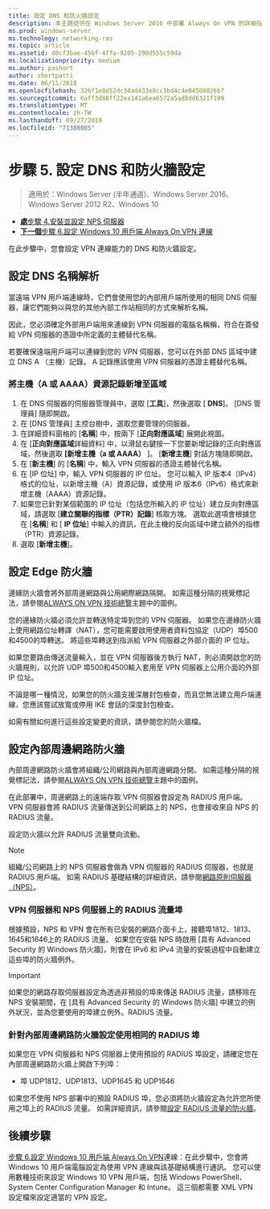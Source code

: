 ```yaml
---
title: 設定 DNS 和防火牆設定
description: 本主題提供在 Windows Server 2016 中部署 Always On VPN 的詳細指示。
ms.prod: windows-server
ms.technology: networking-ras
ms.topic: article
ms.assetid: d8cf3bae-45bf-4ffa-9205-290d555c59da
ms.localizationpriority: medium
ms.author: pashort
author: shortpatti
ms.date: 06/11/2018
ms.openlocfilehash: 326f1e8d52dc34ad433e8cc3bd4c4e84508026b7
ms.sourcegitcommit: 6aff3d88ff22ea141a6ea6572a5ad8dd6321f199
ms.translationtype: MT
ms.contentlocale: zh-TW
ms.lasthandoff: 09/27/2019
ms.locfileid: "71388085"
---
```

# <a name="step-5-configure-dns-and-firewall-settings"></a>步驟 5. 設定 DNS 和防火牆設定

>適用於：Windows Server (半年通道)、Windows Server 2016、Windows Server 2012 R2、Windows 10

- [**處**步驟 4.安裝並設定 NPS 伺服器](vpn-deploy-nps.md)
- [**下一個**步驟 6.設定 Windows 10 用戶端 Always On VPN 連線](vpn-deploy-client-vpn-connections.md)

在此步驟中，您會設定 VPN 連線能力的 DNS 和防火牆設定。

## <a name="configure-dns-name-resolution"></a>設定 DNS 名稱解析

當遠端 VPN 用戶端連線時，它們會使用您的內部用戶端所使用的相同 DNS 伺服器，讓它們能夠以與您的其他內部工作站相同的方式來解析名稱。

因此，您必須確定外部用戶端用來連線到 VPN 伺服器的電腦名稱稱，符合在簽發給 VPN 伺服器的憑證中所定義的主體替代名稱。

若要確保遠端用戶端可以連線到您的 VPN 伺服器，您可以在外部 DNS 區域中建立 DNS A （主機）記錄。 A 記錄應該使用 VPN 伺服器的憑證主體替代名稱。

### <a name="to-add-a-host-a-or-aaaa-resource-record-to-a-zone"></a>將主機（A 或 AAAA）資源記錄新增至區域

1. 在 DNS 伺服器的伺服器管理員中，選取 [**工具**]，然後選取 [ **DNS**]。 [DNS 管理員] 隨即開啟。
2. 在 [DNS 管理員] 主控台樹中，選取您要管理的伺服器。
3. 在詳細資料窗格的 [**名稱**] 中，按兩下 [**正向對應區域**] 展開此視圖。
4. 在 [**正向對應區域**詳細資料] 中，以滑鼠右鍵按一下您要新增記錄的正向對應區域，然後選取 **[新增主機（a 或 AAAA）** ]。 [**新增主機**] 對話方塊隨即開啟。
5. 在 [**新主機**] 的 [**名稱**] 中，輸入 VPN 伺服器的憑證主體替代名稱。
6. 在 [IP 位址] 中，輸入 VPN 伺服器的 IP 位址。 您可以輸入 IP 版本4（IPv4）格式的位址，以新增主機（A）資源記錄，或使用 IP 版本6（IPv6）格式來新增主機（AAAA）資源記錄。
7. 如果您已針對某個範圍的 IP 位址（包括您所輸入的 IP 位址）建立反向對應區域，請選取 [**建立關聯的指標（PTR）記錄**] 核取方塊。  選取此選項會根據您在 [**名稱**] 和 [ **IP 位址**] 中輸入的資訊，在此主機的反向區域中建立額外的指標（PTR）資源記錄。
8. 選取 [**新增主機**]。

## <a name="configure-the-edge-firewall"></a>設定 Edge 防火牆

邊緣防火牆會將外部周邊網路與公用網際網路隔開。 如需這種分隔的視覺標記法，請參閱[ALWAYS ON VPN 技術總覽](../always-on-vpn-technology-overview.md)主題中的圖例。

您的邊緣防火牆必須允許並轉送特定埠到您的 VPN 伺服器。 如果您在邊緣防火牆上使用網路位址轉譯（NAT），您可能需要啟用使用者資料包協定（UDP）埠500和4500的埠轉送。 將這些埠轉送到指派給 VPN 伺服器之外部介面的 IP 位址。

如果您要路由傳送流量輸入，並在 VPN 伺服器後方執行 NAT，則必須開啟您的防火牆規則，以允許 UDP 埠500和4500輸入套用至 VPN 伺服器上公用介面的外部 IP 位址。

不論是哪一種情況，如果您的防火牆支援深層封包檢查，而且您無法建立用戶端連線，您應該嘗試放寬或停用 IKE 會話的深度封包檢查。

如需有關如何進行這些設定變更的資訊，請參閱您的防火牆檔。

## <a name="configure-the-internal-perimeter-network-firewall"></a>設定內部周邊網路防火牆

內部周邊網路防火牆會將組織/公司網路與內部周邊網路分開。 如需這種分隔的視覺標記法，請參閱[ALWAYS ON VPN 技術總覽](../always-on-vpn-technology-overview.md)主題中的圖例。

在此部署中，周邊網路上的遠端存取 VPN 伺服器會設定為 RADIUS 用戶端。  VPN 伺服器會將 RADIUS 流量傳送到公司網路上的 NPS，也會接收來自 NPS 的 RADIUS 流量。

設定防火牆以允許 RADIUS 流量雙向流動。

>[!NOTE]
>組織/公司網路上的 NPS 伺服器會做為 VPN 伺服器的 RADIUS 伺服器，也就是 RADIUS 用戶端。 如需 RADIUS 基礎結構的詳細資訊，請參閱[網路原則伺服器（NPS）](../../../../../networking/technologies/nps/nps-top.md)。

### <a name="radius-traffic-ports-on-the-vpn-server-and-nps-server"></a>VPN 伺服器和 NPS 伺服器上的 RADIUS 流量埠

根據預設，NPS 和 VPN 會在所有已安裝的網路介面卡上，接聽埠1812、1813、1645和1646上的 RADIUS 流量。 如果您在安裝 NPS 時啟用 [具有 Advanced Security 的 Windows 防火牆]，則會在 IPv6 和 IPv4 流量的安裝過程中自動建立這些埠的防火牆例外。

>[!IMPORTANT]
>如果您的網路存取伺服器設定為透過非預設的埠來傳送 RADIUS 流量，請移除在 NPS 安裝期間，在 [具有 Advanced Security 的 Windows 防火牆] 中建立的例外狀況，並為您要使用的埠建立例外。RADIUS 流量。

### <a name="use-the-same-radius-ports-for-the-internal-perimeter-network-firewall-configuration"></a>針對內部周邊網路防火牆設定使用相同的 RADIUS 埠

如果您在 VPN 伺服器和 NPS 伺服器上使用預設的 RADIUS 埠設定，請確定您在內部周邊網路防火牆上開啟下列埠：

- 埠 UDP1812、UDP1813、UDP1645 和 UDP1646

如果您不使用 NPS 部署中的預設 RADIUS 埠，您必須將防火牆設定為允許您所使用之埠上的 RADIUS 流量。 如需詳細資訊，請參閱[設定 RADIUS 流量的防火牆](../../../../../networking/technologies/nps/nps-firewalls-configure.md)。

## <a name="next-steps"></a>後續步驟

[步驟 6.設定 Windows 10 用戶端 Always On VPN](vpn-deploy-client-vpn-connections.md)連線：在此步驟中，您會將 Windows 10 用戶端電腦設定為使用 VPN 連線與該基礎結構進行通訊。 您可以使用數種技術來設定 Windows 10 VPN 用戶端，包括 Windows PowerShell、System Center Configuration Manager 和 Intune。 這三個都需要 XML VPN 設定檔來設定適當的 VPN 設定。